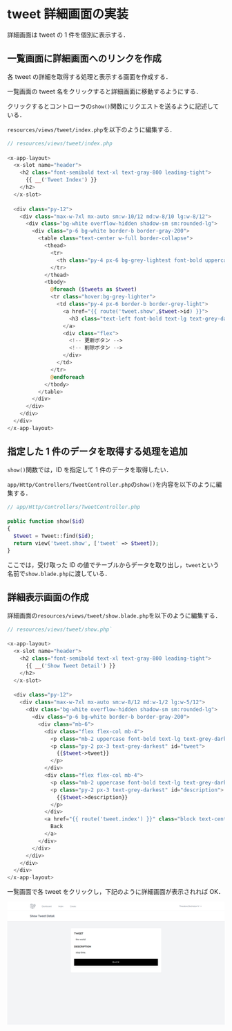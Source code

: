 # tweet 詳細画面の実装

詳細画面は tweet の 1 件を個別に表示する．

## 一覧画面に詳細画面へのリンクを作成

各 tweet の詳細を取得する処理と表示する画面を作成する．

一覧画面の tweet 名をクリックすると詳細画面に移動するようにする．

クリックするとコントローラの`show()`関数にリクエストを送るように記述している．

`resources/views/tweet/index.php`を以下のように編集する．

```php
// resources/views/tweet/index.php

<x-app-layout>
  <x-slot name="header">
    <h2 class="font-semibold text-xl text-gray-800 leading-tight">
      {{ __('Tweet Index') }}
    </h2>
  </x-slot>

  <div class="py-12">
    <div class="max-w-7xl mx-auto sm:w-10/12 md:w-8/10 lg:w-8/12">
      <div class="bg-white overflow-hidden shadow-sm sm:rounded-lg">
        <div class="p-6 bg-white border-b border-gray-200">
          <table class="text-center w-full border-collapse">
            <thead>
              <tr>
                <th class="py-4 px-6 bg-grey-lightest font-bold uppercase text-lg text-grey-dark border-b border-grey-light">tweet</th>
              </tr>
            </thead>
            <tbody>
              @foreach ($tweets as $tweet)
              <tr class="hover:bg-grey-lighter">
                <td class="py-4 px-6 border-b border-grey-light">
                  <a href="{{ route('tweet.show',$tweet->id) }}">
                    <h3 class="text-left font-bold text-lg text-grey-dark">{{$tweet->tweet}}</h3>
                  </a>
                  <div class="flex">
                    <!-- 更新ボタン -->
                    <!-- 削除ボタン -->
                  </div>
                </td>
              </tr>
              @endforeach
            </tbody>
          </table>
        </div>
      </div>
    </div>
  </div>
</x-app-layout>

```

## 指定した 1 件のデータを取得する処理を追加

`show()`関数では，ID を指定して 1 件のデータを取得したい．

`app/Http/Controllers/TweetController.php`の`show()`を内容を以下のように編集する．

```php
// app/Http/Controllers/TweetController.php

public function show($id)
{
  $tweet = Tweet::find($id);
  return view('tweet.show', ['tweet' => $tweet]);
}

```

ここでは，受け取った ID の値でテーブルからデータを取り出し，`tweet`という名前で`show.blade.php`に渡している．

## 詳細表示画面の作成

詳細画面の`resources/views/tweet/show.blade.php`を以下のように編集する．

```php
// resources/views/tweet/show.php`

<x-app-layout>
  <x-slot name="header">
    <h2 class="font-semibold text-xl text-gray-800 leading-tight">
      {{ __('Show Tweet Detail') }}
    </h2>
  </x-slot>

  <div class="py-12">
    <div class="max-w-7xl mx-auto sm:w-8/12 md:w-1/2 lg:w-5/12">
      <div class="bg-white overflow-hidden shadow-sm sm:rounded-lg">
        <div class="p-6 bg-white border-b border-gray-200">
          <div class="mb-6">
            <div class="flex flex-col mb-4">
              <p class="mb-2 uppercase font-bold text-lg text-grey-darkest">Tweet</p>
              <p class="py-2 px-3 text-grey-darkest" id="tweet">
                {{$tweet->tweet}}
              </p>
            </div>
            <div class="flex flex-col mb-4">
              <p class="mb-2 uppercase font-bold text-lg text-grey-darkest">Description</p>
              <p class="py-2 px-3 text-grey-darkest" id="description">
                {{$tweet->description}}
              </p>
            </div>
            <a href="{{ route('tweet.index') }}" class="block text-center w-full py-3 mt-6 font-medium tracking-widest text-white uppercase bg-black shadow-lg focus:outline-none hover:bg-gray-900 hover:shadow-none">
              Back
            </a>
          </div>
        </div>
      </div>
    </div>
  </div>
</x-app-layout>

```

一覧画面で各 tweet をクリックし，下記のように詳細画面が表示されれば OK．

![詳細画面](./img/laratter_show.png)
